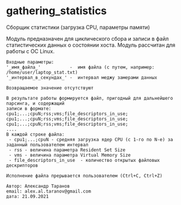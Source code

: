 # gathering_statistics
Сборщик статистики (загрузка CPU, параметры памяти)


Модуль предназначен для циклического сбора и записи в файл статистических данных о состоянии хоста.
    Модуль рассчитан для работы с ОС Linux.

    Входные параметры:
    '_имя_файла_'           -  имя файла (с путем, например: /home/user/laptop_stat.txt)
    '_интервал_в_секундах_' -  интервал меджу замерами данных

    Возвращаемое значение отсутствуют

    В результате работы формируется файл, пригодный для дальнейшего парсинга, и содержащий
    записи в формате:
    cpu1;...;cpuN;rss;vms;file_descriptors_in_use;
    cpu1;...;cpuN;rss;vms;file_descriptors_in_use;
    cpu1;...;cpuN;rss;vms;file_descriptors_in_use;
    ....
    В каждой строке файла:
     - cpu1;...;cpuN - средняя загрузка ядер CPU (с 1-го по N-е) за заданный пользователем интервал
     - rss - величина параметра Resident Set Size
     - vms - величина параметра Virtual Memory Size
     - file_descriptors_in_use  - количество открытых файловых дескрипторов

    Исполнение файла прерывается пользователем (Ctrl+C, Ctrl+Z)

    Автор: Александр Таранов
    email: alex.al.taranov@gmail.com
    дата: 21.09.2021
